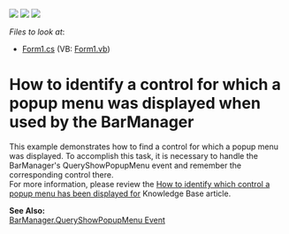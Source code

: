 <!-- default badges list -->
![](https://img.shields.io/endpoint?url=https://codecentral.devexpress.com/api/v1/VersionRange/128616999/13.1.4%2B)
[![](https://img.shields.io/badge/Open_in_DevExpress_Support_Center-FF7200?style=flat-square&logo=DevExpress&logoColor=white)](https://supportcenter.devexpress.com/ticket/details/E702)
[![](https://img.shields.io/badge/📖_How_to_use_DevExpress_Examples-e9f6fc?style=flat-square)](https://docs.devexpress.com/GeneralInformation/403183)
<!-- default badges end -->
<!-- default file list -->
*Files to look at*:

* [Form1.cs](./CS/Form1.cs) (VB: [Form1.vb](./VB/Form1.vb))
<!-- default file list end -->
# How to identify a control for which a popup menu was displayed when used by the BarManager


<p>This example demonstrates how to find a control for which a popup menu was displayed. To accomplish this task, it is necessary to handle the BarManager's QueryShowPopupMenu event and remember the corresponding control there.<br />
For more information, please review the <a href="https://www.devexpress.com/Support/Center/p/A673">How to identify which control a popup menu has been displayed for</a> Knowledge Base article.</p><p><strong>See Also:</strong><br />
<a href="http://documentation.devexpress.com/#WindowsForms/DevExpressXtraBarsBarManager_QueryShowPopupMenutopic">BarManager.QueryShowPopupMenu Event</a></p>

<br/>


